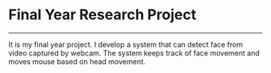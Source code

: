# Final Year Research Project
----
It is my final year project. I develop a system that can detect face from video captured by webcam. The system keeps track of face movement and moves mouse based on head movement. 
